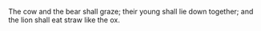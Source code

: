 The cow and the bear shall graze; their young shall lie down together; and the lion shall eat straw like the ox.
